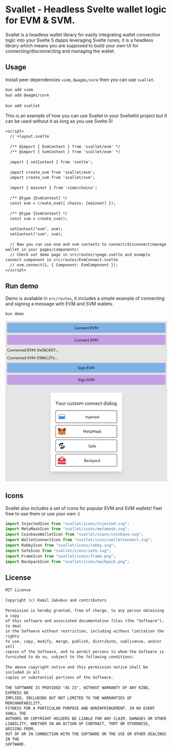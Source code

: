 # Svallet - Headless Svelte wallet logic for EVM & SVM.

Svallet is a headless wallet library for easily integrating wallet connection logic into your Svelte 5 dapps leveraging Svelte runes, it is a headless library which means you are supposed to build your own UI for connecting/disconnecting and managing the wallet.

## Usage

Install peer dependencies `viem`, `@wagmi/core` then you can use `svallet`.

```bash
bun add viem
bun add @wagmi/core

bun add svallet
```

This is an example of how you can use Svallet in your SvelteKit project but it can be used without it as long as you use Svelte 5!

```svelte
<script>
  // +layout.svelte

  /** @import { EvmContext } from 'svallet/evm' */
  /** @import { SvmContext } from 'svallet/evm' */

  import { setContext } from 'svelte';

  import create_evm from 'svallet/evm';
  import create_svm from 'svallet/svm';

  import { mainnet } from 'viem/chains';

  /** @type {EvmContext} */
  const evm = create_evm({ chains: [mainnet] });

  /** @type {SvmContext} */
  const svm = create_svm();

  setContext("evm", evm);
  setContext("svm", svm);

  // Now you can use evm and svm contexts to connect/disconnect/manage wallet in your pages/components!
  // Check out demo page in src/routes/+page.svelte and example connect component in src/routes/EvmConnect.svelte
  // evm.connect(1, { Component: EvmComponent });
</script>
```

## Run demo

Demo is available in `src/routes`, it includes a simple example of connecting and signing a message with EVM and SVM wallets.

```bash
bun demo
```

![Demo](./extra/demo.png)

## Icons

Svallet also includes a set of icons for popular EVM and SVM wallets! Feel free to use them or use your own :)

```js
import InjectedIcon from "svallet/icons/injected.svg";
import MetaMaskIcon from "svallet/icons/metamask.svg";
import CoinbaseWalletIcon from "svallet/icons/coinbase.svg";
import WalletConnectIcon from "svallet/icons/walletconnect.svg";
import RabbyIcon from "svallet/icons/rabby.svg";
import SafeIcon from "svallet/icons/safe.svg";
import FrameIcon from "svallet/icons/frame.png";
import BackpackIcon from "svallet/icons/backpack.png";
```

## License

```
MIT License

Copyright (c) Kamil Jakubus and contributors

Permission is hereby granted, free of charge, to any person obtaining a copy
of this software and associated documentation files (the "Software"), to deal
in the Software without restriction, including without limitation the rights
to use, copy, modify, merge, publish, distribute, sublicense, and/or sell
copies of the Software, and to permit persons to whom the Software is
furnished to do so, subject to the following conditions:

The above copyright notice and this permission notice shall be included in all
copies or substantial portions of the Software.

THE SOFTWARE IS PROVIDED "AS IS", WITHOUT WARRANTY OF ANY KIND, EXPRESS OR
IMPLIED, INCLUDING BUT NOT LIMITED TO THE WARRANTIES OF MERCHANTABILITY,
FITNESS FOR A PARTICULAR PURPOSE AND NONINFRINGEMENT. IN NO EVENT SHALL THE
AUTHORS OR COPYRIGHT HOLDERS BE LIABLE FOR ANY CLAIM, DAMAGES OR OTHER
LIABILITY, WHETHER IN AN ACTION OF CONTRACT, TORT OR OTHERWISE, ARISING FROM,
OUT OF OR IN CONNECTION WITH THE SOFTWARE OR THE USE OR OTHER DEALINGS IN THE
SOFTWARE.
```
